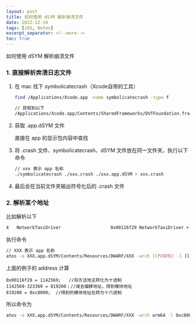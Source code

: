 ```yaml
---
layout: post
title: 如何使用 dSYM 解析崩溃文件
date: 2022-12-10
tags: [iOS, Notes]
excerpt_separator: <!--more-->
toc: true
---
```


如何使用 dSYM 解析崩溃文件

<!--more-->

### 1. 直接解析奔溃日志文件

1. 在 mac 找下 symbolicatecrash（Xcode自带的工具）

   ```bash
   find /Applications/Xcode.app -name symbolicatecrash -type f
   
   // 获取到以下
   /Applications/Xcode.app/Contents/SharedFrameworks/DVTFoundation.framework/Versions/A/Resources/symbolicatecrash
   ```

2. 获取 .app.dSYM 文件

   直接在 app 的显示包内容中查找

3. 将 .crash 文件、symbolicatecrash、dSYM 文件放在同一文件夹，执行以下命令

   ```bash
   // xxx 表示 app 名称
   ./symbolicatecrash ./xxx.crash ./xxx.app.dSYM > xxx.crash
   ```

4. 最后会在当前文件夹输出符号化后的 .crash 文件

### 2. 解析某个地址

比如解析以下

```bash
4   NetworkTaxiDriver                   0x00116f29 NetworkTaxiDriver + 323369
```

执行命令

```bash
// XXX 表示 app 名称
atos -o XXX.app.dSYM/Contents/Resources/DWARF/XXX -arch [CPU架构] -l [load Address] [address]
```

上面的例子的 address 计算

```
0x00116f29 = 1142569;   //将方法地主转化为十进制
1142569-323369 = 819200；//减去偏移地址，得到模块地址
819200 = 0xc8000;  //得到的模块地址在转为十六进制
```

所以命令为

```bash
atos -o XXX.app.dSYM/Contents/Resources/DWARF/XXX -arch arm64 -l 0xc8000 0x00116f29
```